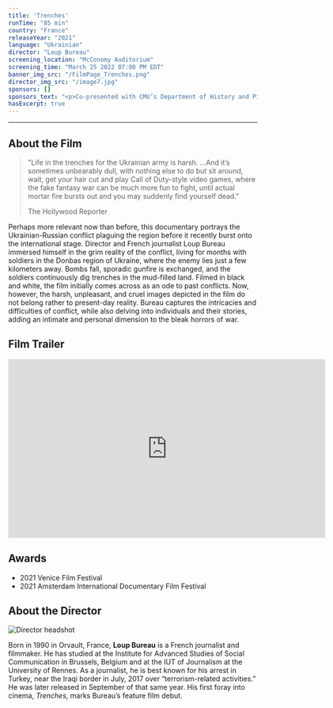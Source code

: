 ```yaml
---
title: 'Trenches'
runTime: "85 min"
country: "France"
releaseYear: "2021"
language: "Ukrainian"
director: "Loup Bureau"
screening_location: "McConomy Auditorium"
screening_time: "March 25 2022 07:00 PM EDT"
banner_img_src: "/FilmPage_Trenches.png"
director_img_src: "/image7.jpg"
sponsors: []
sponsors_text: "<p>Co-presented with CMU’s Department of History and Pitt's Center for Russian, East European & Eurasian Studies and Department of Slavic Languages and Literatures</p><p>Co-sponsored by CMU’s Department of Modern Languages, Pitt’s Department of Slavic Languages and Literatures, and the Polish Cultural Institute in New York</p>"
hasExcerpt: true
---
```



---

<section>

## About the Film

<blockquote class="blockquote">
  <p class="mb-0">"Life in the trenches for the Ukrainian army is harsh. …And it’s sometimes unbearably dull, with nothing else to do but sit around, wait, get your hair cut and play Call of Duty-style video games, where the fake fantasy war can be much more fun to fight, until actual mortar fire bursts out and you may suddenly find yourself dead."</p>
  <p class="blockquote-footer">The Hollywood Reporter</p>
</blockquote>

Perhaps more relevant now than before, this documentary portrays the Ukrainian-Russian conflict plaguing the region before it recently burst onto the international stage. Director and French journalist Loup Bureau immersed himself in the grim reality of the conflict, living for months with soldiers in the Donbas region of Ukraine, where the enemy lies just a few kilometers away. Bombs fall, sporadic gunfire is exchanged, and the soldiers continuously dig trenches in the mud-filled land. Filmed in black and white, the film initially comes across as an ode to past conflicts. Now, however, the harsh, unpleasant, and cruel images depicted in the film do not belong rather to present-day reality. Bureau captures the intricacies and difficulties of conflict, while also delving into individuals and their stories, adding an intimate and personal dimension to the bleak horrors of war. 
 

</section>

<section>

## Film Trailer

<div class="trailer-container">
    <iframe width="641" height="361" src="https://www.youtube.com/embed/YgI7h-Gyo2A" title="YouTube video player" frameborder="0" allow="accelerometer; autoplay; clipboard-write; encrypted-media; gyroscope; picture-in-picture" allowfullscreen></iframe>
</div>

</section>

<section>

## Awards

- 2021 Venice Film Festival 
- 2021 Amsterdam International Documentary Film Festival


</section>

<section>

## About the Director

![Director headshot]($basePublicPath$/assets/films/director_headshots/image7.jpg)

Born in 1990 in Orvault, France, **Loup Bureau** is a French journalist and filmmaker. He has studied at the Institute for Advanced Studies of Social Communication in Brussels, Belgium and at the IUT of Journalism at the University of Rennes. As a journalist, he is best known for his arrest in Turkey, near the Iraqi border in July, 2017 over “terrorism-related activities.” He was later released in September of that same year. His first foray into cinema, *Trenches*, marks Bureau’s feature film debut.


</section>

